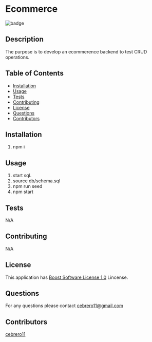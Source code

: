 # Ecommerce 
 
![badge](https://img.shields.io/badge/license-Boost_Software_License_1.0-blue) 

## Description 

  The purpose is to develop an ecommerence backend to test CRUD operations. 

## Table of Contents 
 
 - [Installation](#installation) 
 - [Usage](#usage) 
 - [Tests](#tests) 
 - [Contributing](#contributing) 
 - [License](#license) 
 - [Questions](#questions) 
 - [Contributors](#contributors) 

## Installation 
 
1. npm i 
 
 

## Usage 
 
1. start sql. 
2. source db/schema.sql 
3. npm run seed
4. npm start 
 
 

 ## Tests 
 
N/A

 
 

## Contributing 
 
N/A 
 
## License 

  This application has [Boost Software License 1.0](https://choosealicense.com/licenses/Boost_Software_License_1.0) Lincense. 
 

## Questions 
 
For any questions please contact cebrero11@gmail.com 
 

## Contributors 
 
[cebrero11](https://github.com/cebrero11) 
 
